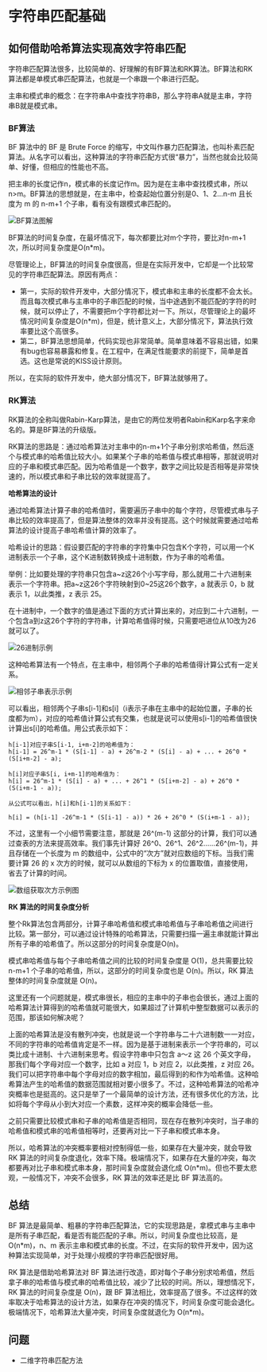 # 字符串匹配基础

## 如何借助哈希算法实现高效字符串匹配

字符串匹配算法很多，比较简单的、好理解的有BF算法和RK算法。BF算法和RK算法都是单模式串匹配算法，也就是一个串跟一个串进行匹配。

主串和模式串的概念：在字符串A中查找字符串B，那么字符串A就是主串，字符串B就是模式串。

### BF算法

BF 算法中的 BF 是 Brute Force 的缩写，中文叫作暴力匹配算法，也叫朴素匹配算法。从名字可以看出，这种算法的字符串匹配方式很“暴力”，当然也就会比较简单、好懂，但相应的性能也不高。

把主串的长度记作n，模式串的长度记作m。因为是在主串中查找模式串，所以 n>m。BF算法的思想就是，在主串中，检查起始位置分别是0、1、2…n-m 且长度为 m 的 n-m+1 个子串，看有没有跟模式串匹配的。

![BF算法图解](https://static001.geekbang.org/resource/image/f3/a2/f36fed972a5bdc75331d59c36eb15aa2.jpg)

BF算法的时间复杂度，在最坏情况下，每次都要比对m个字符，要比对n-m+1次，所以时间复杂度是O(n*m)。

尽管理论上，BF算法的时间复杂度很高，但是在实际开发中，它却是一个比较常见的字符串匹配算法。原因有两点：

* 第一，实际的软件开发中，大部分情况下，模式串和主串的长度都不会太长。而且每次模式串与主串中的子串匹配的时候，当中途遇到不能匹配的字符的时候，就可以停止了，不需要把m个字符都比对一下。所以，尽管理论上的最坏情况时间复杂度是O(n*m)，但是，统计意义上，大部分情况下，算法执行效率要比这个高很多。
* 第二，BF算法思想简单，代码实现也非常简单。简单意味着不容易出错，如果有bug也容易暴露和修复。在工程中，在满足性能要求的前提下，简单是首选。这也是常说的KISS设计原则。

所以，在实际的软件开发中，绝大部分情况下，BF算法就够用了。

### RK算法

RK算法的全称叫做Rabin-Karp算法，是由它的两位发明者Rabin和Karp名字来命名的。算是BF算法的升级版。

RK算法的思路是：通过哈希算法对主串中的n-m+1个子串分别求哈希值，然后逐个与模式串的哈希值比较大小。如果某个子串的哈希值与模式串相等，那就说明对应的子串和模式串匹配。因为哈希值是一个数字，数字之间比较是否相等是非常快速的，所以模式串和子串比较的效率就提高了。

**哈希算法的设计**

通过哈希算法计算子串的哈希值时，需要遍历子串中的每个字符，尽管模式串与子串比较的效率提高了，但是算法整体的效率并没有提高。这个时候就需要通过哈希算法的设计提高子串哈希值计算的效率了。

哈希设计的思路：假设要匹配的字符串的字符集中只包含K个字符，可以用一个K进制表示一个子串，这个K进制数转换成十进制数，作为子串的哈希值。

举例：比如要处理的字符串只包含a~z这26个小写字母，那么就用二十六进制来表示一个字符串。把a~z这26个字符映射到0~25这26个数字，a 就表示 0，b 就表示 1，以此类推，z 表示 25。

在十进制中，一个数字的值是通过下面的方式计算出来的，对应到二十六进制，一个包含a到z这26个字符的字符串，计算哈希值得时候，只需要吧进位从10改为26就可以了。

![26进制示例](https://static001.geekbang.org/resource/image/d5/04/d5c1cb11d9fc97d0b28513ba7495ab04.jpg)

这种哈希算法有一个特点，在主串中，相邻两个子串的哈希值得计算公式有一定关系。

![相邻子串表示示例](https://static001.geekbang.org/resource/image/f9/f5/f99c16f2f899d19935567102c59661f5.jpg)

可以看出，相邻两个子串s[i-1]和s[i]（i表示子串在主串中的起始位置，子串的长度都为m），对应的哈希值计算公式有交集，也就是说可以使用s[i-1]的哈希值很快计算出s[i]的哈希值。用公式表示如下：

```text
h[i-1]对应子串S[i-1, i+m-2]的哈希值为：
h[i-1] = 26^m-1 * (S[i-1] - a) + 26^m-2 * (S[i] - a) + ... + 26^0 * (S[i+m-2] - a);

h[i]对应子串S[i, i+m-1]的哈希值为：
h[i] = 26^m-1 * (S[i] - a) + ... + 26^1 * (S[i+m-2] - a) + 26^0 * (S(i+m-1 - a));

从公式可以看出，h[i]和h[i-1]的关系如下：

h[i] = (h[i-1] -26^m-1 * (S[i-1] - a)) * 26 + 26^0 * (S(i+m-1 - a));
```

不过，这里有一个小细节需要注意，那就是 26^(m-1) 这部分的计算，我们可以通过查表的方法来提高效率。我们事先计算好 26^0、26^1、26^2……26^(m-1)，并且存储在一个长度为 m 的数组中，公式中的“次方”就对应数组的下标。当我们需要计算 26 的 x 次方的时候，就可以从数组的下标为 x 的位置取值，直接使用，省去了计算的时间。

![数组获取次方示例图](https://static001.geekbang.org/resource/image/22/2f/224b899c6e82ec54594e2683acc4552f.jpg)

**RK 算法的时间复杂度分析**

整个Rk算法包含两部分，计算子串哈希值和模式串哈希值与子串哈希值之间进行比较。第一部分，可以通过设计特殊的哈希算法，只需要扫描一遍主串就能计算出所有子串的哈希值了。所以这部分的时间复杂度是O(n)。

模式串哈希值与每个子串哈希值之间的比较的时间复杂度是 O(1)，总共需要比较 n-m+1 个子串的哈希值，所以，这部分的时间复杂度也是 O(n)。所以，RK 算法整体的时间复杂度就是 O(n)。

这里还有一个问题就是，模式串很长，相应的主串中的子串也会很长，通过上面的哈希算法计算得到的哈希值就可能很大，如果超过了计算机中整型数据可以表示的范围，那该如何解决呢？

上面的哈希算法是没有散列冲突，也就是说一个字符串与二十六进制数一一对应，不同的字符串的哈希值肯定是不一样。因为是基于进制来表示一个字符串的，可以类比成十进制、十六进制来思考。假设字符串中只包含 a～z 这 26 个英文字母，那我们每个字母对应一个数字，比如 a 对应 1，b 对应 2，以此类推，z 对应 26。我们可以把字符串中每个字母对应的数字相加，最后得到的和作为哈希值。这种哈希算法产生的哈希值的数据范围就相对要小很多了。不过，这种哈希算法的哈希冲突概率也是挺高的。这只是举了一个最简单的设计方法，还有很多优化的方法，比如将每个字母从小到大对应一个素数，这样冲突的概率会降低一些。

之前只需要比较模式串和子串的哈希值是否相同，现在存在散列冲突时，当子串的哈希值和模式串的哈希值相等时，还要再对比一下子串和模式串本身。

所以，哈希算法的冲突概率要相对控制得低一些，如果存在大量冲突，就会导致 RK 算法的时间复杂度退化，效率下降。极端情况下，如果存在大量的冲突，每次都要再对比子串和模式串本身，那时间复杂度就会退化成 O(n*m)。但也不要太悲观，一般情况下，冲突不会很多，RK 算法的效率还是比 BF 算法高的。

## 总结

BF 算法是最简单、粗暴的字符串匹配算法，它的实现思路是，拿模式串与主串中是所有子串匹配，看是否有能匹配的子串。所以，时间复杂度也比较高，是 O(n*m)，n、m 表示主串和模式串的长度。不过，在实际的软件开发中，因为这种算法实现简单，对于处理小规模的字符串匹配很好用。

RK 算法是借助哈希算法对 BF 算法进行改造，即对每个子串分别求哈希值，然后拿子串的哈希值与模式串的哈希值比较，减少了比较的时间。所以，理想情况下，RK 算法的时间复杂度是 O(n)，跟 BF 算法相比，效率提高了很多。不过这样的效率取决于哈希算法的设计方法，如果存在冲突的情况下，时间复杂度可能会退化。极端情况下，哈希算法大量冲突，时间复杂度就退化为 O(n*m)。

## 问题

* 二维字符串匹配方法